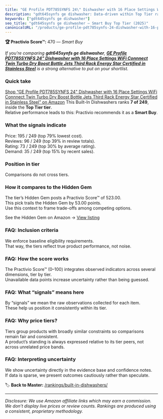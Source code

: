 ```yaml
---
title: "GE Profile PDT785SYNFS 24\" Dishwasher with 16 Place Settings WiFi Connnect Twin Turbo Dry Boost Bottle Jets Third Rack Energy Star Certified in Stainless Steel"
description: "gdt645synfs ge dishwasher: Data-driven within Top Tier ranking using the Practivio Score™. Positioned by quality, value, demand, findability, momentum."
keywords: ["gdt645synfs ge dishwasher"]
seo_title: "gdt645synfs ge dishwasher — Smart Buy Top Tier (2025)"
canonicalURL: "/products/ge-profile-pdt785synfs-24-dishwasher-with-16-place-settings-wifi-connnect-twin-turbo-dry-boost-bottle-jets-third-rack-energy-star-certified-in-stainless-steel-B07W15QKVD/"
---
```


**🏆 Practivio Score™:** 470 — _Smart Buy_


*If you're comparing **gdt645synfs ge dishwasher**, **[GE Profile PDT785SYNFS 24" Dishwasher with 16 Place Settings WiFi Connnect Twin Turbo Dry Boost Bottle Jets Third Rack Energy Star Certified in Stainless Steel](https://www.amazon.com/dp/B07W15QKVD?tag=practivio-20)** is a strong alternative to put on your shortlist.*
### Quick take
[Shop “GE Profile PDT785SYNFS 24" Dishwasher with 16 Place Settings WiFi Connnect Twin Turbo Dry Boost Bottle Jets Third Rack Energy Star Certified in Stainless Steel” on Amazon](https://www.amazon.com/dp/B07W15QKVD?tag=practivio-20)
This Built-In Dishwashers ranks **7 of 249**, inside the **Top Tier tier**.  
Relative performance leads to this: Practivio recommends it as a **Smart Buy**.

### What the signals indicate
Price: 195 / 249 (top 79% lowest cost).  
Reviews: 96 / 249 (top 39% in review totals).  
Rating: 73 / 249 (top 30% by average rating).  
Demand: 35 / 249 (top 15% by recent sales).

### Position in tier
Comparisons do not cross tiers.

### How it compares to the Hidden Gem
The tier’s Hidden Gem posts a Practivio Score™ of 523.00.  
This pick trails the Hidden Gem by 53.00 points.  
Use this context to frame trade-offs among competing options.  

See the Hidden Gem on Amazon → [View listing](https://www.amazon.com/dp/B07DM73CX5?tag=practivio-20)

### FAQ: Inclusion criteria
We enforce baseline eligibility requirements.  
That way, the tiers reflect true product performance, not noise.

### FAQ: How the score works
The Practivio Score™ (0–100) integrates observed indicators across several dimensions, tier by tier.  
Unavailable data points increase uncertainty rather than being guessed.

### FAQ: What “signals” means here
By “signals” we mean the raw observations collected for each item.  
These help us position it consistently within its tier.

### FAQ: Why price tiers?
Tiers group products with broadly similar constraints so comparisons remain fair and consistent.  
A product’s standing is always expressed relative to its tier peers, not across unrelated price bands.

### FAQ: Interpreting uncertainty
We show uncertainty directly in the evidence base and confidence notes.  
If data is sparse, we present outcomes cautiously rather than speculate.


🏷️ **Back to Master:** [/rankings/built-in-dishwashers/](/rankings/built-in-dishwashers/)

---
_Disclosure: We use Amazon affiliate links which may earn a commission. We don’t display live prices or review counts. Rankings are produced using a consistent, proprietary methodology._
